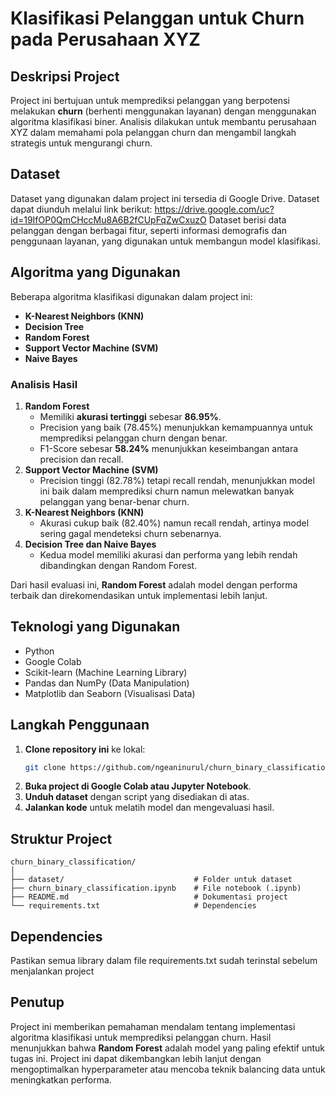 # Klasifikasi Pelanggan untuk Churn pada Perusahaan XYZ

## Deskripsi Project
Project ini bertujuan untuk memprediksi pelanggan yang berpotensi melakukan **churn** (berhenti menggunakan layanan) dengan menggunakan algoritma klasifikasi biner. Analisis dilakukan untuk membantu perusahaan XYZ dalam memahami pola pelanggan churn dan mengambil langkah strategis untuk mengurangi churn.

## Dataset
Dataset yang digunakan dalam project ini tersedia di Google Drive. Dataset dapat diunduh melalui link berikut:
https://drive.google.com/uc?id=19IfOP0QmCHccMu8A6B2fCUpFqZwCxuzO
Dataset berisi data pelanggan dengan berbagai fitur, seperti informasi demografis dan penggunaan layanan, yang digunakan untuk membangun model klasifikasi.

## Algoritma yang Digunakan
Beberapa algoritma klasifikasi digunakan dalam project ini:
- **K-Nearest Neighbors (KNN)**
- **Decision Tree**
- **Random Forest**
- **Support Vector Machine (SVM)**
- **Naive Bayes**

### Analisis Hasil
1. **Random Forest**
   - Memiliki **akurasi tertinggi** sebesar **86.95%**.
   - Precision yang baik (78.45%) menunjukkan kemampuannya untuk memprediksi pelanggan churn dengan benar.
   - F1-Score sebesar **58.24%** menunjukkan keseimbangan antara precision dan recall.
2. **Support Vector Machine (SVM)**
   - Precision tinggi (82.78%) tetapi recall rendah, menunjukkan model ini baik dalam memprediksi churn namun melewatkan banyak pelanggan yang benar-benar churn.
3. **K-Nearest Neighbors (KNN)**
   - Akurasi cukup baik (82.40%) namun recall rendah, artinya model sering gagal mendeteksi churn sebenarnya.
4. **Decision Tree dan Naive Bayes**
   - Kedua model memiliki akurasi dan performa yang lebih rendah dibandingkan dengan Random Forest.

Dari hasil evaluasi ini, **Random Forest** adalah model dengan performa terbaik dan direkomendasikan untuk implementasi lebih lanjut.

## Teknologi yang Digunakan
- Python
- Google Colab
- Scikit-learn (Machine Learning Library)
- Pandas dan NumPy (Data Manipulation)
- Matplotlib dan Seaborn (Visualisasi Data)

## Langkah Penggunaan
1. **Clone repository ini** ke lokal:
   ```bash
   git clone https://github.com/ngeaninurul/churn_binary_classification.git
   ```
2. **Buka project di Google Colab atau Jupyter Notebook**.
3. **Unduh dataset** dengan script yang disediakan di atas.
4. **Jalankan kode** untuk melatih model dan mengevaluasi hasil.

## Struktur Project
```
churn_binary_classification/
│
├── dataset/                             # Folder untuk dataset
├── churn_binary_classification.ipynb    # File notebook (.ipynb)
├── README.md                            # Dokumentasi project
└── requirements.txt                     # Dependencies
```

## Dependencies
Pastikan semua library dalam file requirements.txt sudah terinstal sebelum menjalankan project

## Penutup
Project ini memberikan pemahaman mendalam tentang implementasi algoritma klasifikasi untuk memprediksi pelanggan churn. Hasil menunjukkan bahwa **Random Forest** adalah model yang paling efektif untuk tugas ini. Project ini dapat dikembangkan lebih lanjut dengan mengoptimalkan hyperparameter atau mencoba teknik balancing data untuk meningkatkan performa.
